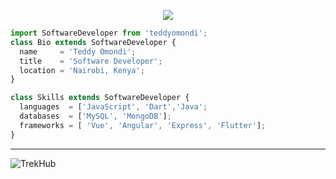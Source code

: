 <p align="center">
  <img src="https://github.com/thompsonemerson/thompsonemerson/raw/master/cover-thompson.png" />
</p>

```js
import SoftwareDeveloper from 'teddyomondi';
class Bio extends SoftwareDeveloper {
  name     = 'Teddy Omondi';
  title    = 'Software Developer';
  location = 'Nairobi, Kenya';
}

class Skills extends SoftwareDeveloper {
  languages  = ['JavaScript', 'Dart','Java';
  databases  = ['MySQL', 'MongoDB'];
  frameworks = [ 'Vue', 'Angular', 'Express', 'Flutter'];
}
```
----

![TrekHub](https://github-readme-stats.vercel.app/api?username=TrekHub&count_private=true&show_icons=true&theme=onedark)



<!--
**TrekHub/TrekHub** is a ✨ _special_ ✨ repository because its `README.md` (this file) appears on your GitHub profile.

Here are some ideas to get you started:

- 🔭 I’m currently working on ...
- 🌱 I’m currently learning ...
- 👯 I’m looking to collaborate on ...
- 🤔 I’m looking for help with ...
- 💬 Ask me about ...
- 📫 How to reach me: ...
- 😄 Pronouns: ...
- ⚡ Fun fact: ...
-->
